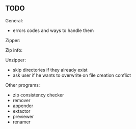 ## TODO
General:
- errors codes and ways to handle them

Zipper:

Zip info:

Unzipper:
- skip directories if they already exist
- ask user if he wants to overwrite on file creation conflict

Other programs:
- zip consistency checker
- remover
- appender
- extactor
- previewer
- renamer
